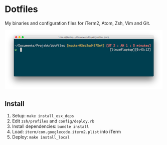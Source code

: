 # Dotfiles

My binaries and configuration files for iTerm2, Atom, Zsh, Vim and Git.

![Printscreen](resources/printscreen.png)

## Install

1. Setup: `make install_osx_deps`
2. Edit `zsh/profiles` and `config/deploy.rb`
3. Install dependencies: `bundle install`
5. Load: `iterm/com.googlecode.iterm2.plist` into iTerm
6. Deploy: `make install_local`
